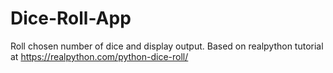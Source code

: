 # Dice-Roll-App
Roll chosen number of dice and display output. Based on realpython tutorial at https://realpython.com/python-dice-roll/
